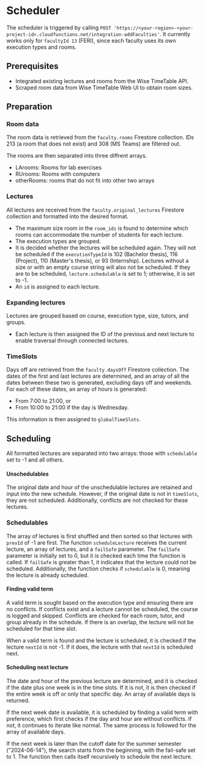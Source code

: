 # Scheduler

The scheduler is triggered by calling `POST 'https://<your-region>-<your-project-id>.cloudfunctions.net/integration-addFaculties'`. It currently works only for `facultyId 13` (FERI), since each faculty uses its own execution types and rooms.
## Prerequisites
- Integrated existing lectures and rooms from the Wise TimeTable API.
- Scraped room data from Wise TimeTable Web UI to obtain room sizes.
## Preparation
### Room data
The room data is retrieved from the `faculty.rooms` Firestore collection. IDs 213 (a room that does not exist) and 308 (MS Teams) are filtered out.

The rooms are then separated into three diffrent arrays. 
- LArooms: Rooms for lab exercises 
- RUrooms: Rooms with computers
- otherRooms: rooms that do not fit into other two arrays
### Lectures
All lectures are received from the `faculty.original_lectures` Firestore collection and formatted into the desired format.
- The maximum size room in the `room_ids` is found to determine which rooms can accommodate the number of students for each lecture.
- The execution types are grouped.
- It is decided whether the lectures will be scheduled again. They will not be scheduled if the `executionTypeId` is 102 (Bachelor thesis), 116 (Project), 110 (Master's thesis), or 93 (Internship). Lectures without a size or with an empty course string will also not be scheduled. If they are to be scheduled, `lecture.schedulable` is set to 1; otherwise, it is set to -1.
- An `id` is assigned to each lecture.
### Expanding lectures
Lectures are grouped based on course, execution type, size, tutors, and groups. 
- Each lecture is then assigned the ID of the previous and next lecture to enable traversal through connected lectures.
### TimeSlots
Days off are retrieved from the `faculty.daysOff` Firestore collection. The dates of the first and last lectures are determined, and an array of all the dates between these two is generated, excluding days off and weekends. 
For each of these dates, an array of hours is generated: 
- From 7:00 to 21:00, or 
- From 10:00 to 21:00 if the day is Wednesday. 

This information is then assigned to `globalTimeSlots`.
## Scheduling
All formatted lectures are separated into two arrays: those with `schedulable` set to -1 and all others.
#### Unschedulables
The original date and hour of the unschedulable lectures are retained and input into the new schedule. However, if the original date is not in `timeSlots`, they are not scheduled. Additionally, conflicts are not checked for these lectures.
### Schedulables
The array of lectures is first shuffled and then sorted so that lectures with `prevId` of -1 are first. 
The function `scheduleLecture` receives the current lecture, an array of lectures, and a `failSafe` parameter. The `failSafe` parameter is initially set to 0, but it is checked each time the function is called. If `failSafe` is greater than 1, it indicates that the lecture could not be scheduled. Additionally, the function checks if `schedulable` is 0, meaning the lecture is already scheduled.
#### Finding valid term
A valid term is sought based on the execution type and ensuring there are no conflicts. If conflicts exist and a lecture cannot be scheduled, the course is logged and skipped. Conflicts are checked for each room, tutor, and group already in the schedule. If there is an overlap, the lecture will not be scheduled for that time slot.

When a valid term is found and the lecture is scheduled, it is checked if the lecture `nextId` is not -1. If it does, the lecture with that `nextId` is scheduled next.
#### Scheduling next lecture
The date and hour of the previous lecture are determined, and it is checked if the date plus one week is in the time slots. If it is not, it is then checked if the entire week is off or only that specific day. An array of available days is returned.

If the next week date is available, it is scheduled by finding a valid term with preference, which first checks if the day and hour are without conflicts. If not, it continues to iterate like normal. The same process is followed for the array of available days.

If the next week is later than the cutoff date for the summer semester ("2024-06-14"), the search starts from the beginning, with the fail-safe set to 1. The function then calls itself recursively to schedule the next lecture.
